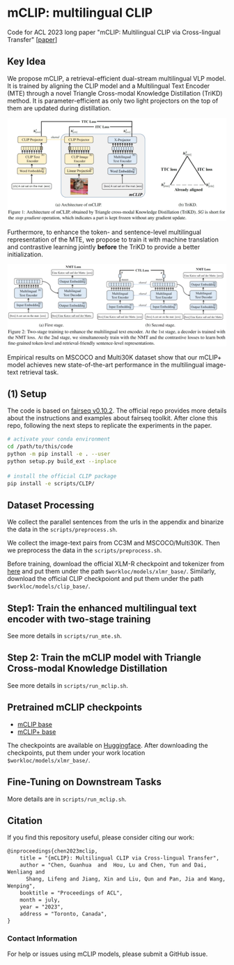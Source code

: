 # mCLIP: multilingual CLIP

Code for ACL 2023 long paper "mCLIP: Multilingual CLIP via Cross-lingual Transfer" [[paper](https://aclanthology.org/2023.acl-long.728/)]

## Key Idea

We propose mCLIP, a retrieval-efficient dual-stream multilingual VLP model. It is trained by aligning the CLIP model and a Multilingual Text Encoder (MTE) through a novel Triangle Cross-modal Knowledge Distillation (TriKD) method. It is parameter-efficient as only two light projectors on the top of them are updated during distillation. 

![Triangle cross-modal knowledge distillation](scripts/assets/TriKD.jpg)

Furthermore, to enhance the token- and sentence-level multilingual representation of the MTE, we propose to train it with machine translation and contrastive learning jointly **before** the TriKD to provide a better initialization. 

![Enhanced multilingual text encoder](scripts/assets/MTE.jpg)

Empirical results on MSCOCO and Multi30K dataset show that our mCLIP+ model achieves new state-of-the-art performance in the multilingual image-text retrieval task.


## (1) Setup

The code is based on [fairseq v0.10.2](https://github.com/facebookresearch/fairseq/tree/v0.10.2). The official repo provides more details about the instructions and examples about fairseq toolkit. After clone this repo, following the next steps to replicate the experiments in the paper.

```bash
# activate your conda environment
cd /path/to/this/code
python -m pip install -e . --user   
python setup.py build_ext --inplace

# install the official CLIP package 
pip install -e scripts/CLIP/
```

## Dataset Processing

We collect the parallel sentences from the urls in the appendix and binarize the data in the `scripts/preprocess.sh`.

We collect the image-text pairs from CC3M and MSCOCO/Multi30K. Then we preprocess the data in the `scripts/preprocess.sh`. 

Before training, download the official XLM-R checkpoint and tokenizer from [here](https://github.com/facebookresearch/fairseq/tree/main/examples/xlmr) and put them under the path `$workloc/models/xlmr_base/`. Similarly, download the official CLIP checkpoiont and put them under the path `$workloc/models/clip_base/`.

## Step1: Train the enhanced multilingual text encoder with two-stage training

See more details in  `scripts/run_mte.sh`.

## Step 2: Train the mCLIP model with Triangle Cross-modal Knowledge Distillation 

See more details in `scripts/run_mclip.sh`.

## Pretrained mCLIP checkpoints

* [mCLIP base](https://huggingface.co/SUSTech-NLP/mclip_base/blob/main/mclip_base.pt)
* [mCLIP+ base](https://huggingface.co/SUSTech-NLP/mclip_base/blob/main/mclip_plus_base.pt)

The checkpoints are available on [Huggingface](https://huggingface.co/SUSTech-NLP/mclip_base). After downloading the checkpoints, put them under your work location `$workloc/models/xlmr_base/`.

## Fine-Tuning on Downstream Tasks

More details are in `scripts/run_mclip.sh`.

## Citation

If you find this repository useful, please consider citing our work:

```
@inproceedings{chen2023mclip,
    title = "{mCLIP}: Multilingual CLIP via Cross-lingual Transfer",
    author = "Chen, Guanhua  and  Hou, Lu and Chen, Yun and Dai, Wenliang and
      Shang, Lifeng and Jiang, Xin and Liu, Qun and Pan, Jia and Wang, Wenping",
    booktitle = "Proceedings of ACL",
    month = july,
    year = "2023",
    address = "Toronto, Canada",
}

```

### Contact Information

For help or issues using mCLIP models, please submit a GitHub issue.
